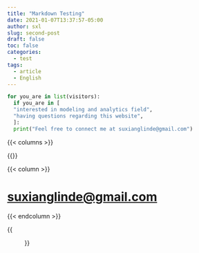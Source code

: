 ```yaml
---
title: "Markdown Testing"
date: 2021-01-07T13:37:57-05:00
author: sxl
slug: second-post
draft: false
toc: false
categories:
  - test
tags:
  - article
  - English
---
```



```python
for you_are in list(visitors):
  if you_are in [
  "interested in modeling and analytics field",
  "having questions regarding this website",
  ]:
  print("Feel free to connect me at suxianglinde@gmail.com")
```






{{< columns >}}

{{<figure-a src="https://sherlino.github.io/media/blocks/email.png" width="100">}}

{{< column >}}

# suxianglinde@gmail.com

{{< endcolumn >}}




{{<figure src="https://sherlino.github.io/media/cloud.jpeg" title="E-meet You in a Beautiful Day">}}

